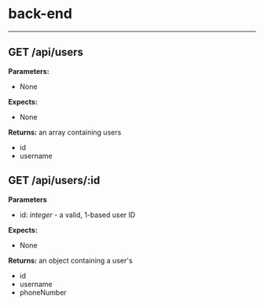 # back-end
______________________________________
## GET /api/users
**Parameters:**
* None

**Expects:**
* None

**Returns:**
an array containing users
* id
* username

## GET /api/users/:id
**Parameters**
* id: *integer* - a valid, 1-based user ID

**Expects:**
* None

**Returns:**
an object containing a user's
* id
* username
* phoneNumber
